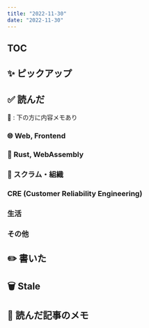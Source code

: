 ```yaml
---
title: "2022-11-30"
date: "2022-11-30"
---
```


## TOC

## ✨ ピックアップ


## ✅ 読んだ

📝 : 下の方に内容メモあり

<!-- ### ☁︎ Salesforce -->

### 🌐 Web, Frontend


### 🦀 Rust, WebAssembly

### 🤝 スクラム・組織


### CRE (Customer Reliability Engineering)

### 生活

### その他


## ✏️ 書いた


## 🗑 Stale

## 📝 読んだ記事のメモ

